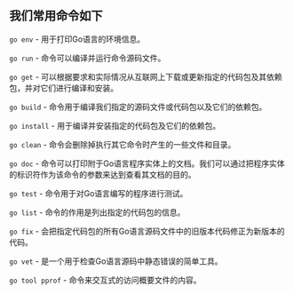 ## 我们常用命令如下
`go env` - 用于打印Go语言的环境信息。

`go run` - 命令可以编译并运行命令源码文件。

`go get` - 可以根据要求和实际情况从互联网上下载或更新指定的代码包及其依赖包，并对它们进行编译和安装。

`go build` - 命令用于编译我们指定的源码文件或代码包以及它们的依赖包。

`go install` - 用于编译并安装指定的代码包及它们的依赖包。

`go clean` - 命令会删除掉执行其它命令时产生的一些文件和目录。

`go doc` - 命令可以打印附于Go语言程序实体上的文档。我们可以通过把程序实体的标识符作为该命令的参数来达到查看其文档的目的。

`go test` - 命令用于对Go语言编写的程序进行测试。

`go list` - 命令的作用是列出指定的代码包的信息。

`go fix` - 会把指定代码包的所有Go语言源码文件中的旧版本代码修正为新版本的代码。

`go vet` - 是一个用于检查Go语言源码中静态错误的简单工具。

`go tool pprof` - 命令来交互式的访问概要文件的内容。
